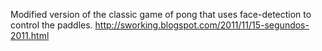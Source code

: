 Modified version of the classic game of pong that uses face-detection to control the paddles.
http://sworking.blogspot.com/2011/11/15-segundos-2011.html
